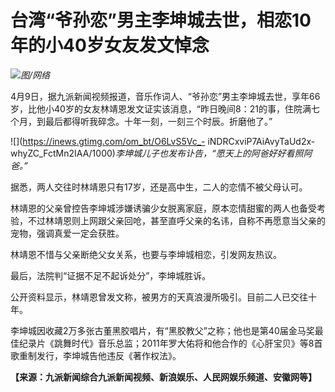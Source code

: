 # 台湾“爷孙恋”男主李坤城去世，相恋10年的小40岁女友发文悼念

![](https://inews.gtimg.com/om_bt/OLDmTOnRGLZxlGwXcvb4a3S-_65shiGMa_ZKJgLiXhFhMAA/1000)_图/网络_

4月9日，据九派新闻视频报道，音乐作词人、“爷孙恋”男主李坤城去世，享年66岁，比他小40岁的女友林靖恩发文证实该消息，“昨日晚间8：21的事，住院满七个月，到最后都得听我碎念。十年一刻，一刻三个时辰。折磨他了。”

![](https://inews.gtimg.com/om_bt/O6LvS5Vc_-
iNDRCxviP7AiAvyTaUd2x-whyZC_FctMn2IAA/1000)_李坤城儿子也发布讣告，“愿天上的阿爸好好看照阿爸。”_

据悉，两人交往时林靖恩只有17岁，还是高中生，二人的恋情不被父母认可。

林靖恩的父亲曾控告李坤城涉嫌诱骗少女脱离家庭，原本恋情甜蜜的两人也备受考验，不过林靖恩则上网跟父亲回呛，甚至直呼父亲的名讳，自称不再愿意当父亲的宠物，强调真爱一定会获胜。

林靖恩不惜与父亲断绝父女关系，也要与李坤城相恋，引发网友热议。

最后，法院判“证据不足不起诉处分”，李坤城胜诉。

公开资料显示，林靖恩曾发文称，被男方的天真浪漫所吸引。目前二人已交往十年。

李坤城因收藏2万多张古董黑胶唱片，有“黑胶教父”之称；他也是第40届金马奖最佳纪录片《跳舞时代》音乐总监；2011年罗大佑将和他合作的《心肝宝贝》等8首歌重制发行，李坤城告他违反《著作权法》。

**【来源：九派新闻综合九派新闻视频、新浪娱乐、人民网娱乐频道、安徽网等】**

